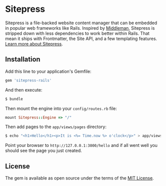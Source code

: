 # Sitepress

Sitepress is a file-backed website content manager that can be embedded in popular web frameworks like Rails. Inspired by [Middleman](https://middlemanapp.com), Sitepress is stripped down with less dependencies to work better within Rails. That mean it ships with Frontmatter, the Site API, and a few templating features. [Learn more about Sitepress](https://github.com/bradgessler/sitepress).

## Installation

Add this line to your application's Gemfile:

```ruby
gem 'sitepress-rails'
```

And then execute:

```bash
$ bundle
```

Then mount the engine into your `config/routes.rb` file:

```ruby
mount Sitepress::Engine => "/"
```

Then add pages to the `app/views/pages` directory:

```bash
$ echo "<h1>Hello</h1><p>It is <%= Time.now %> o'clock</p>" > app/views/pages/hello.html.erb
```

Point your browser to `http://127.0.0.1:3000/hello` and if all went well you should see the page you just created.

## License
The gem is available as open source under the terms of the [MIT License](http://opensource.org/licenses/MIT).
